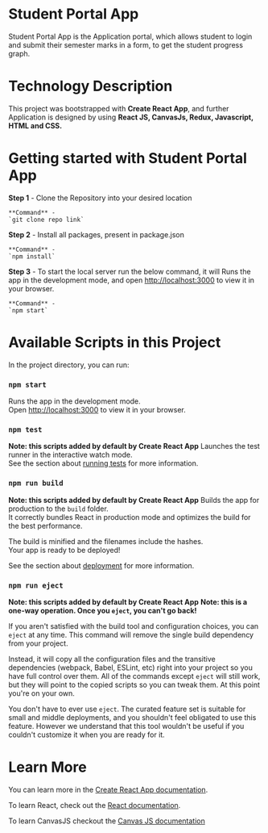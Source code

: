 # Student Portal App

Student Portal App is the Application portal, which allows student to login and submit their semester marks in a form, to get the student progress graph. 



# Technology Description

This project was bootstrapped with **Create React App**, and further Application is designed by using **React JS, CanvasJs, Redux, Javascript, HTML and CSS.**



# Getting started with Student Portal App

**Step 1** - Clone the Repository into your desired location

    **Command** -
    `git clone repo link`

**Step 2** - Install all packages, present in package.json

    **Command** - 
    `npm install`

**Step 3** - To start the local server run the below command, it will Runs the app in the development mode, and open [http://localhost:3000](http://localhost:3000) to view it in your browser.

    **Command** - 
    `npm start`



# Available Scripts in this Project

In the project directory, you can run:

### `npm start`

Runs the app in the development mode.\
Open [http://localhost:3000](http://localhost:3000) to view it in your browser.


### `npm test`

**Note: this scripts added by default by Create React App**
Launches the test runner in the interactive watch mode.\
See the section about [running tests](https://facebook.github.io/create-react-app/docs/running-tests) for more information.

### `npm run build`

**Note: this scripts added by default by Create React App**
Builds the app for production to the `build` folder.\
It correctly bundles React in production mode and optimizes the build for the best performance.

The build is minified and the filenames include the hashes.\
Your app is ready to be deployed!

See the section about [deployment](https://facebook.github.io/create-react-app/docs/deployment) for more information.

### `npm run eject`

**Note: this scripts added by default by Create React App**
**Note: this is a one-way operation. Once you `eject`, you can't go back!**

If you aren't satisfied with the build tool and configuration choices, you can `eject` at any time. This command will remove the single build dependency from your project.

Instead, it will copy all the configuration files and the transitive dependencies (webpack, Babel, ESLint, etc) right into your project so you have full control over them. All of the commands except `eject` will still work, but they will point to the copied scripts so you can tweak them. At this point you're on your own.

You don't have to ever use `eject`. The curated feature set is suitable for small and middle deployments, and you shouldn't feel obligated to use this feature. However we understand that this tool wouldn't be useful if you couldn't customize it when you are ready for it.



# Learn More

You can learn more in the [Create React App documentation](https://facebook.github.io/create-react-app/docs/getting-started).

To learn React, check out the [React documentation](https://reactjs.org/).

To learn CanvasJS checkout the [Canvas JS documentation](https://canvasjs.com/react-charts/chart-index-data-label/)

